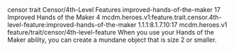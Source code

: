 <ability>
  <metadata>
    <class>censor</class>
    <feature_type>trait</feature_type>
    <file_dpath>Censor/4th-Level Features</file_dpath>
    <item_id>improved-hands-of-the-maker</item_id>
    <item_index>17</item_index>
    <item_name>Improved Hands of the Maker</item_name>
    <level>4</level>
    <scc>mcdm.heroes.v1:feature.trait.censor.4th-level-feature:improved-hands-of-the-maker</scc>
    <scdc>1.1.1:8.1.7.10:17</scdc>
    <source>mcdm.heroes.v1</source>
    <type>feature/trait/censor/4th-level-feature</type>
  </metadata>
  <effects>
    <effect type="mundane">When you use your Hands of the Maker ability, you can create a mundane object that is size 2 or smaller.</effect>
  </effects>
</ability>
